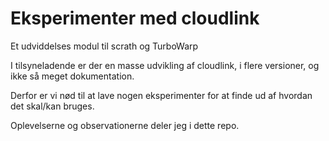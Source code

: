 # Eksperimenter med cloudlink
Et udviddelses modul til scrath og TurboWarp

I tilsyneladende er der en masse udvikling af cloudlink, i flere versioner, og ikke så meget dokumentation.

Derfor er vi nød til at lave nogen eksperimenter for at finde ud af hvordan det skal/kan bruges.

Oplevelserne og observationerne deler jeg i dette repo.